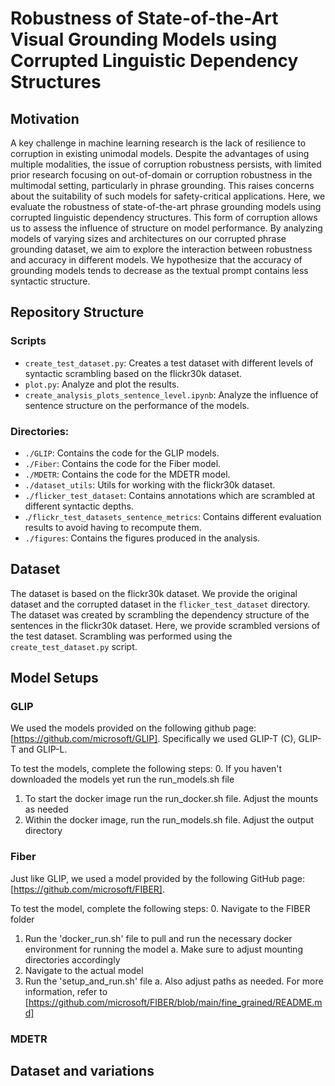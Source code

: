 # Robustness of State-of-the-Art Visual Grounding Models using Corrupted Linguistic Dependency Structures

## Motivation

A key challenge in machine learning research is the lack of resilience to corruption in existing unimodal models.
Despite the advantages of using multiple modalities, the issue of corruption robustness persists, with limited prior research focusing
on out-of-domain or corruption robustness in the multimodal setting, particularly in phrase grounding. This raises concerns
about the suitability of such models for safety-critical applications.
Here, we evaluate the robustness of state-of-the-art phrase grounding models using corrupted linguistic dependency
structures. This form of corruption allows us to assess the influence of structure on model performance. By analyzing models of
varying sizes and architectures on our corrupted phrase grounding dataset, we aim to explore the interaction between robustness and
accuracy in different models. We hypothesize that the accuracy of grounding models tends to decrease as the textual prompt contains
less syntactic structure.

## Repository Structure

### Scripts

- `create_test_dataset.py`: Creates a test dataset with different levels of
  syntactic scrambling based on the flickr30k dataset.
- `plot.py`: Analyze and plot the results.
- `create_analysis_plots_sentence_level.ipynb`: Analyze the influence of sentence structure on the performance of the models.

### Directories:

- `./GLIP`: Contains the code for the GLIP models.
- `./Fiber`: Contains the code for the Fiber model.
- `./MDETR`: Contains the code for the MDETR model.
- `./dataset_utils`: Utils for working with the flickr30k dataset.
- `./flicker_test_dataset`: Contains annotations which are scrambled at different
  syntactic depths.
- .`/flickr_test_datasets_sentence_metrics`: Contains different evaluation results
  to avoid having to recompute them.
- `./figures`: Contains the figures produced in the analysis.

## Dataset

The dataset is based on the flickr30k dataset. We provide the original dataset
and the corrupted dataset in the `flicker_test_dataset` directory. The dataset
was created by scrambling the dependency structure of the sentences in the
flickr30k dataset. Here, we provide scrambled versions of the test dataset.
Scrambling was performed using the `create_test_dataset.py` script.

## Model Setups

### GLIP
We used the models provided on the following github page: [https://github.com/microsoft/GLIP]. Specifically we used GLIP-T (C), GLIP-T and GLIP-L.

To test the models, complete the following steps:
0. If you haven't downloaded the models yet run the run_models.sh file
1. To start the docker image run the run_docker.sh file. Adjust the mounts as needed
2. Within the docker image, run the run_models.sh file. Adjust the output directory

### Fiber
Just like GLIP, we used a model provided by the following GitHub page: [https://github.com/microsoft/FIBER]. 

To test the model, complete the following steps:
0. Navigate to the FIBER folder
1. Run the 'docker_run.sh' file to pull and run the necessary docker environment for running the model
    a. Make sure to adjust mounting directories accordingly   
3. Navigate to the actual model
4. Run the 'setup_and_run.sh' file
    a. Also adjust paths as needed. For more information, refer to [https://github.com/microsoft/FIBER/blob/main/fine_grained/README.md]

### MDETR

## Dataset and variations
